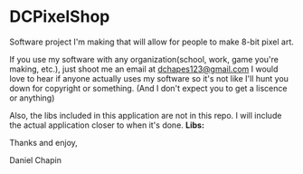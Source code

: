 # DCPixelShop
Software project I'm making that will allow for people to make 8-bit pixel art.

If you use my software with any organization(school, work, game you're making, etc.), just shoot me an email at dchapes123@gmail.com
I would love to hear if anyone actually uses my software so it's not like I'll hunt you down for copyright or something.
(And I don't expect you to get a liscence or anything)

Also, the libs included in this application are not in this repo. I will include the actual application closer to when it's done.
**Libs:**

Thanks and enjoy,

Daniel Chapin
